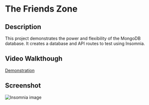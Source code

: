 # The Friends Zone

## Description
This project demonstrates the power and flexibility of the MongoDB database. It creates a database and API routes to test using Insomnia.

## Video Walkthough
[Demonstration](https://watch.screencastify.com/v/vNpM1zOPZ2Ly4Xm5twZC)

## Screenshot
![Insomnia image](./main/Images/all-users.png)